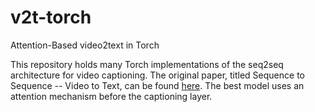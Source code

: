 # v2t-torch

Attention-Based video2text in Torch

This repository holds many Torch implementations of the seq2seq architecture for video captioning. The original paper, titled Sequence to Sequence -- Video to Text, can be found [here](https://arxiv.org/pdf/1505.00487.pdf). The best model uses an attention mechanism before the captioning layer. 

